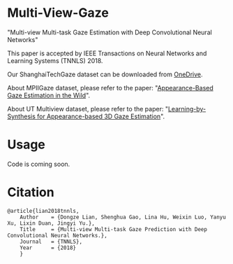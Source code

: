 # Multi-View-Gaze

"Multi-view Multi-task Gaze Estimation with Deep Convolutional Neural Networks"

This paper is accepted by IEEE Transactions on Neural Networks and Learning Systems (TNNLS) 2018.

Our ShanghaiTechGaze dataset can be downloaded from [OneDrive](https://yien01-my.sharepoint.com/:u:/g/personal/doubility_z0_tn/EaDL9AkP5QdLgsOpmDw06K0BZqF0smTHMNOiH3ZMEk3WoA?e=VaKWeg).

About MPIIGaze dataset, please refer to the paper: "[Appearance-Based Gaze Estimation in the Wild](https://arxiv.org/pdf/1504.02863.pdf)". 

About UT Multiview dataset, please refer to the paper: "[Learning-by-Synthesis for Appearance-based 3D Gaze Estimation](https://ieeexplore.ieee.org/stamp/stamp.jsp?tp=&arnumber=6909631)".


# Usage

Code is coming soon.

# Citation

```
@article{lian2018tnnls,
    Author    = {Dongze Lian, Shenghua Gao, Lina Hu, Weixin Luo, Yanyu Xu, Lixin Duan, Jingyi Yu.},
    Title     = {Multi-view Multi-task Gaze Prediction with Deep Convolutional Neural Networks.},
    Journal   = {TNNLS},
    Year      = {2018}
    }
```